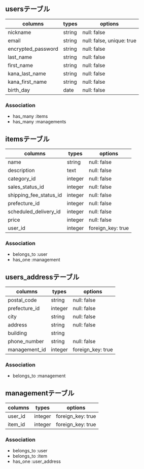 ## usersテーブル
| columns            | types  | options                   |
| ------------------ | ------ | ------------------------- |
| nickname           | string | null: false               | 
| email              | string | null: false, unique: true |
| encrypted_password | string | null: false               |
| last_name          | string | null: false               |
| first_name         | string | null: false               |
| kana_last_name     | string | null: false               |
| kana_first_name    | string | null: false               |
| birth_day          | date   | null: false               |

### Association
- has_many :items
- has_many :managements

## itemsテーブル
| columns                | types   | options           |
| ---------------------- | ------- | ----------------- |
| name                   | string  | null: false       |
| description            | text    | null: false       |
| category_id            | integer | null: false       |
| sales_status_id        | integer | null: false       |
| shipping_fee_status_id | integer | null: false       |
| prefecture_id          | integer | null: false       |
| scheduled_delivery_id  | integer | null: false       |
| price                  | integer | null: false       |
| user_id                | integer | foreign_key: true |

### Association
- belongs_to :user
- has_one :management

## users_addressテーブル
| columns       | types   | options           |
| ------------- | ------- | ----------------- |
| postal_code   | string  | null: false       | 
| prefecture_id | integer | null: false       |
| city          | string  | null: false       |
| address       | string  | null: false       |
| building      | string  |                   |
| phone_number  | string  | null: false       |
| management_id | integer | foreign_key: true |
### Association
- belongs_to :management


## managementテーブル
| columns | types   | options           |
| ------- | ------- | ----------------- |
| user_id | integer | foreign_key: true |
| item_id | integer | foreign_key: true |

### Association
- belongs_to :user
- belongs_to :item
- has_one :user_address